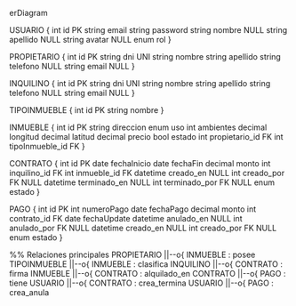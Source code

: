 erDiagram

  USUARIO {
    int id PK
    string email
    string password
    string nombre NULL
    string apellido NULL
    string avatar NULL
    enum rol
  }

  PROPIETARIO {
    int id PK
    string dni UNI
    string nombre
    string apellido
    string telefono NULL
    string email NULL
  }

  INQUILINO {
    int id PK
    string dni UNI
    string nombre
    string apellido
    string telefono NULL
    string email NULL
  }

  TIPOINMUEBLE {
    int id PK
    string nombre
  }

  INMUEBLE {
    int id PK
    string direccion
    enum uso
    int ambientes
    decimal longitud
    decimal latitud
    decimal precio
    bool estado
    int propietario_id FK
    int tipoInmueble_id FK
  }

  CONTRATO {
    int id PK
    date fechaInicio
    date fechaFin
    decimal monto
    int inquilino_id FK
    int inmueble_id FK
    datetime creado_en NULL
    int creado_por FK NULL
    datetime terminado_en NULL
    int terminado_por FK NULL
    enum estado
  }

  PAGO {
    int id PK
    int numeroPago
    date fechaPago
    decimal monto
    int contrato_id FK
    date fechaUpdate
    datetime anulado_en NULL
    int anulado_por FK NULL
    datetime creado_en NULL
    int creado_por FK NULL
    enum estado
  }

  %% Relaciones principales
  PROPIETARIO ||--o{ INMUEBLE : posee
  TIPOINMUEBLE ||--o{ INMUEBLE : clasifica
  INQUILINO ||--o{ CONTRATO : firma
  INMUEBLE ||--o{ CONTRATO : alquilado_en
  CONTRATO ||--o{ PAGO : tiene
  USUARIO ||--o{ CONTRATO : crea_termina
  USUARIO ||--o{ PAGO : crea_anula
